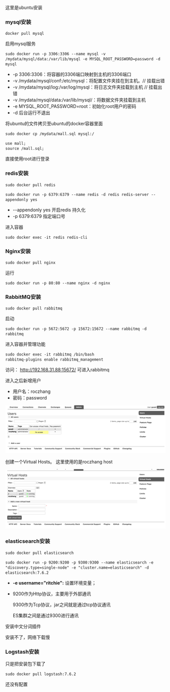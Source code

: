这里是ubuntu安装

### mysql安装

```
docker pull mysql
```

启用mysql服务

```
sudo docker run -p 3306:3306 --name mysql -v /mydata/mysql/data:/var/lib/mysql -e MYSQL_ROOT_PASSWORD=password -d mysql
```

- -p 3306:3306：将容器的3306端口映射到主机的3306端口
- -v /mydata/mysql/conf:/etc/mysql：将配置文件夹挂在到主机。// 挂载出错
- -v /mydata/mysql/log:/var/log/mysql：将日志文件夹挂载到主机  // 挂载出错
- -v /mydata/mysql/data:/var/lib/mysql/：将数据文件夹挂载到主机
- -e MYSQL_ROOT_PASSWORD=root：初始化root用户的密码
- -d 后台运行不退出

将ubuntu的文件拷贝至ubuntu的docker容器里面

```
sudo docker cp /mydata/mall.sql mysql:/
```

```
use mall;
source /mall.sql;
```

直接使用root进行登录

### redis安装

```
sudo docker pull redis
```

```
sudo docker run -p 6379:6379 --name redis -d redis redis-server --appendonly yes
```

- --appendonly yes 开启redis 持久化
- -p 6379:6379 指定端口号

进入容器

```
sudo docker exec -it redis redis-cli
```

### Nginx安装

```
sudo docker pull nginx
```

运行

```
sudo docker run -p 80:80 --name nginx -d nginx
```

### RabbitMQ安装

```
sudo docker pull rabbitmq
```

启动

```
sudo docker run -p 5672:5672 -p 15672:15672 --name rabbitmq -d rabbitmq
```

进入容器并管理功能

```
sudo docker exec -it rabbitmq /bin/bash
rabbitmq-plugins enable rabbitmq_management
```

访问：       http://192.168.31.88:15672/        可进入rabbitmq

进入之后新增用户

- 用户名：roczhang
- 密码：password

![image-20210919093513262](2.mall%E9%A1%B9%E7%9B%AE%E7%9A%84docker%E9%83%A8%E7%BD%B2.assets/image-20210919093513262.png)

创建一个Virtual Hosts。  这里使用的是roczhang host

![image-20210919093626076](2.mall%E9%A1%B9%E7%9B%AE%E7%9A%84docker%E9%83%A8%E7%BD%B2.assets/image-20210919093626076.png)

### elasticsearch安装

```
sudo docker pull elasticsearch
```

```
sudo docker run -p 9200:9200 -p 9300:9300 --name elasticsearch -e "discovery.type=single-node" -e "cluster.name=elasticsearch" -d elasticsearch:7.6.2
```

- **-e username="ritchie":** 设置环境变量；

- 9200作为Http协议，主要用于外部通讯

  9300作为Tcp协议，jar之间就是通过tcp协议通讯

  ES集群之间是通过9300进行通讯

安装中文分词插件

安装不了，网络下载慢

### Logstash安装

只是把安装包下载了

```
sudo docker pull logstash:7.6.2
```

还没有配置